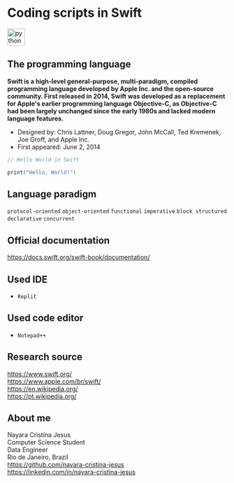 # Coding scripts in Swift

 <p align="left">
  <img src="https://cdn.jsdelivr.net/gh/devicons/devicon/icons/swift/swift-original.svg" alt="python" width="40" height="40"/>
</p>

## The programming language

**Swift is a high-level general-purpose, multi-paradigm, compiled programming language developed by Apple Inc. and the open-source community. First released in 2014, Swift was developed as a replacement for Apple's earlier programming language Objective-C, as Objective-C had been largely unchanged since the early 1980s and lacked modern language features.**

- Designed by:	Chris Lattner, Doug Gregor, John McCall, Ted Kremenek, Joe Groff, and Apple Inc.
- First appeared: June 2, 2014

```swift
// Hello World in Swift

print("Hello, World!") 
```

## Language paradigm
`protocol-oriented` `object-oriented` `functional` `imperative` `block structured` `declarative` `concurrent`

## Official documentation
https://docs.swift.org/swift-book/documentation/

## Used IDE 
- `Replit`

## Used code editor
- `Notepad++`

## Research source 
https://www.swift.org/ <br>
https://www.apple.com/br/swift/ <br>
https://en.wikipedia.org/ <br>
https://pt.wikipedia.org/ 

## About me
Nayara Cristina Jesus <br>
Computer Science Student <br>
Data Engineer <br>
Rio de Janeiro, Brazil <br>
https://github.com/nayara-cristina-jesus <br>
https://linkedin.com/in/nayara-cristina-jesus
